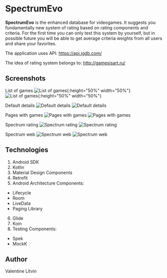 # SpectrumEvo

**SpectrumEvo** is the enhanced database for videogames. It suggests you fundamentally new system of rating based on rating components and criteria. For the first time you can only test this system by yourself, but in possible future you will be able to get average criteria weights from all users and share your favorites.

The application uses API: https://api.igdb.com/

The idea of rating system belongs to: http://gamesisart.ru/

## Screenshots

List of games
![](screenshots/list_night.png "List of games"){:height="50%" width="50%"} ![](screenshots/list_day.png "List of games"){:height="50%" width="50%"}  

Default details
![](screenshots/default_details_night.png "Default details") ![](screenshots/default_details_day.png "Default details") 

Pages with games
![](screenshots/pages_night.png "Pages with games") ![](screenshots/pages_day.png "Pages with games") 

Spectrum rating
![](screenshots/rating_night.png "Spectrum rating") ![](screenshots/rating_day.png "Spectrum rating") 

Spectrum web
![](screenshots/web_night.png "Spectrum web") ![](screenshots/web_day.png "Spectrum web") 

## Technologies

1. Android SDK
2. Kotlin
3. Material Design Components
4. Retrofit
5. Android Architecture Components:
* Lifecycle
* Room
* LiveData
* Paging Library
6. Glide
7. Koin
8. Testing Components:
* Spek
* MockK

## Author

Valentine Litvin
